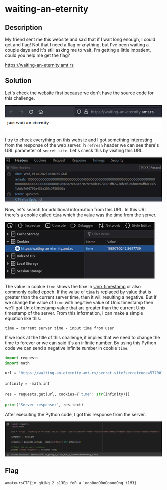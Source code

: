 # waiting-an-eternity

## Description
My friend sent me this website and said that if I wait long enough, I could get and flag! Not that I need a flag or anything, but I've been waiting a couple days and it's still asking me to wait. I'm getting a little impatient, could you help me get the flag?

https://waiting-an-eternity.amt.rs

## Solution
Let's check the website first because we don't have the source code for this challenge.

![Website interface](./eternity_1.png)

I try to check everything on this website and I got something interesting from the response of the web server. In `refresh` header we can see there's URL parameter of `secret-site`.
Let's check this by visiting this URL.

![Secret site](./eternity_2.png)

Now, let's search for additional information from this URL. In this URL there's a cookie called `time` which the value was the time from the server.

![Time cookie](./eternity_3.png)

The value in cookie `time` shows the time in [Unix timestamp](https://www.unixtimestamp.com/) or also commonly called epoch. If the value of `time` is replaced by value that is greater than the current server time, then it will resulting a negative. But if we change the value of `time` with negative value of Unix timestamp then we'll got Unix timestamp value that are greater than the current Unix timestamp of the server. From this information, I can make a simple equation like this:

```
time = current server time - input time from user
```

If we look at the title of this challenge, it implies that we need to change the time to forever or we can said it's an infinite number. By using this Python code we can send a negative infinite number in cookie `time`.


```python
import requests
import math

url = 'https://waiting-an-eternity.amt.rs/secret-site?secretcode=5770011ff65738feaf0c1d009caffb035651bb8a7e16799a433a301c0756003a'

infinity = -math.inf

res = requests.get(url, cookies={'time': str(infinity)})

print("Server response:", res.text)
```

After executing the Python code, I got this response from the server.

![Server response](./flag.png)

## Flag
`amateursCTF{im_g0iNg_2_s13Ep_foR_a_looo0ooO0oOooooOng_t1M3}`
